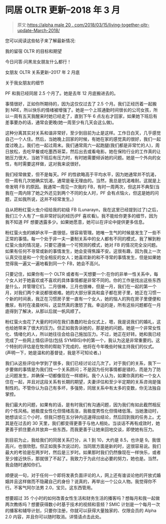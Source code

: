 # 同居 OLTR 更新–2018 年 3 月

> 原文:[https://alpha male 20 . com/2018/03/15/living-together-oltr-update-March-2018/](https://alphamale20.com/2018/03/15/living-together-oltr-update-march-2018/)

您可以阅读这些帖子来了解最新情况:

我的留宿 OLTR 的目标和期望

今日问答:问黑龙女朋友什么都行！

女朋友 OLTR 关系更新–2017 年 2 月底

关于我女朋友的细节

PF 和我已经同居 2.5 个月了。她是去年 12 月底搬进去的。

事情很好，正如你所期待的，因为这仅仅过去了 2.5 个月。我们正经历着一起搬到 NRE，所以快乐的情绪被增强了。她是一个上班通勤时间很长的公司女孩，所以一周有五天我醒来时她已经走了，直到下午 6 点左右才回家，如果她下班后有差事要办的话，通常会更晚(她一周至少有几天会这么做)。

这种分离其实对关系和谐非常好，至少到目前为止是这样。工作日白天，几乎感觉自己一个人住。然后，当她晚上回家的时候，有她在家的感觉真的很好，我们一起度过晚上。我们也一起过周末。我们通常周六一起跑腿(我们都是非常忙的人)，周日放松，去吃早餐或吃墨西哥菜，然后出去或看电影。她在保险行业的工作真的让她压力很大，当她下班后有压力时，有时她需要倾诉她的问题。她是一个外向的女性，有时需要这样做，这对我来说很好。

我们经常做爱，但不是每天。PF 的性欲略高于平均水平，因为她通常并不饥渴，但一周有几次她确实饥渴，通常是毫无理由的。当然，我总是饥渴难耐。这就是上帝发明 FB 的原因。我通常一周见一次我的 FB，有时一周两次，但这并不典型(当我在一周内除了她之外还见到两个不同的女人时，PF 会有点恼火，但这是她的问题，正如我所说，这并不经常发生。)

自从把粉红萤火虫介绍给我的初级 FB (Lunarayn，我在这里已经提到过了)之后，我们三个人有了一些非常好玩的经历(PF 喜欢看)。我不能给你更多的细节，因为我不知道 PF 想要透露多少。如果她愿意，她可以在评论中提供更多信息。

粉红萤火虫的嫉妒水平一直很低，很容易管理。她唯一生气的时候是发生了一些不正常的事情。每一个处于非一夫一妻制关系中的女人都有不同的模式，我了解到粉红萤火虫的情况是，只要它遵循一个可预测的模式，她对 FB 的情况完全没问题。如果有任何不寻常或新的事情发生，她会变得焦躁不安。这很有趣，因为我上一次认真交往是和一个完全相反的女人；她喜欢新的和不寻常的事情发生，但是如果她觉得我一遍又一遍地看到同一个 FB，她会不高兴。

只要记住，如果你有一个 OLTR 或者有一天想要一个:在你的非单一性关系中，每个女人对于她喜欢或不喜欢的具体事情都是非常不同的。你的工作是找出这些东西是什么，并管理它们。二月很棒，三月也很棒，但是一月，我们在一起的第一个月，对我们两个来说都很艰难。她的大部分家具和盒子都在房子里，她正在习惯一个新的时间表，我正在习惯房子里一直有一个女人，她的恼人的狗在房子里便便和撒尿，有时在凌晨吠叫，这显然真的激怒了我。幸运的是，所有这些问题都在一月底得到了解决，从那以后就一帆风顺了。

粉红萤火虫花了大量的时间在我们愚蠢的社会仪式上，嗯，我是说我们的婚礼，这也给她带来了很大的压力。但正如我告诉她的，那是她的问题。她是一个非常女性化、情绪化的人，所以她往往会给自己施加压力。不过，她正在好转。她和我已经完成了一些网上情侣评估(包括 SYMBIS)中的第一个，我认为这是非常重要的。这个特别的评估是在牧师的帮助下完成的，他将在今年晚些时候主持我们的仪式。(声明一下，她是温和的基督徒，我是不可知论者。)

我们从这些评估中学到了很多，我们已经讨论过几次了。对于我们的关系，我下一步要做的事情是为我们找一个关系顾问；不是因为任何事情都是错的，而是为了防止问题发生，并确保一切都像现在一样顺利。我个人认为，如果你真的和一个女人住在一起，并且对这段关系有长期的期望，夫妻评估和至少半定期的关系咨询是强制性的。不管你认为自己有多坏，多强势，同居关系中有太多的变数，你无法独自掌控。

我们最大的问题，如果有的话，是有时我们有沟通问题，因为我们有如此截然相反的个性风格。她极度女性化但情绪高涨，我极度男性化但情绪低落。当她激动时，她想谈论三个小时，但我只想在五分钟内迅速得出结论，然后回到我的任务上。尤其是在过去的 30 天里，我们都变得更善于与他人相处。当谈话不再有成效时，她更善于抓住要点并放弃一些东西，而我更善于让她来回地交谈，即使她有压力。

到目前为止，我给我们的同居关系打分，从 1 到 10，大约是 8.5，也许是 9。我很高兴，也很欣慰。但正如我多次说过的，当同居方面是新的时，这很容易说。我们最大的考验是在两岁时，然后是三岁时。如果那时我们仍然像现在一样快乐，或者至少接近快乐，那就很了不起了。我致力于为此付出必要的努力，她也是。当然，我会随时通知你们。

顺便说一句，对于任何一个即将发表负面评论的人，网上还有谁谈论他的开放式婚姻并且这样做而不隐藏自己的身份？说真的，再举出一个公众人物。我觉得你不行。不客气阿尔法男 2.0，宝贝。这东西管用。

想要超过 35 个小时的如何改善女性生活和财务生活的播客吗？想每月和我一起做两次教练吗？想要获得数小时基于技术的视频和音频？SMIC 计划是一个每月一次的播客和辅导计划，只要你注册，你就可以获得大量独家的、仅限会员的 Alpha 2.0 内容，并且你可以随时取消。详情请点击此处。